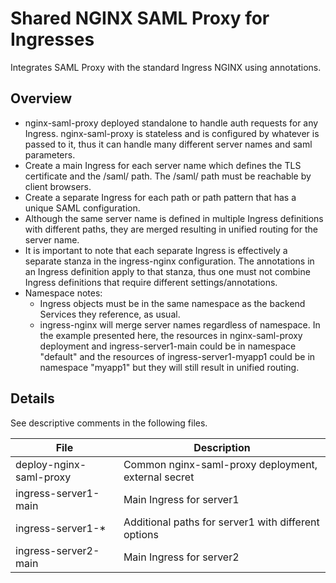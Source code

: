 # Shared NGINX SAML Proxy for Ingresses

Integrates SAML Proxy with the standard Ingress NGINX using annotations.

## Overview
- nginx-saml-proxy deployed standalone to handle auth requests for any Ingress. nginx-saml-proxy is stateless and is configured by whatever is passed to it, thus it can handle many different server names and saml parameters.
- Create a main Ingress for each server name which defines the TLS certificate and the /saml/ path. The /saml/ path must be reachable by client browsers.
- Create a separate Ingress for each path or path pattern that has a unique SAML configuration.
- Although the same server name is defined in multiple Ingress definitions with different paths, they are merged resulting in unified routing for the server name.
- It is important to note that each separate Ingress is effectively a separate stanza in the ingress-nginx configuration. The annotations in an Ingress definition apply to that stanza, thus one must not combine Ingress definitions that require different settings/annotations.
- Namespace notes:
  - Ingress objects must be in the same namespace as the backend Services they reference, as usual.
  - ingress-nginx will merge server names regardless of namespace. In the example presented here, the resources in nginx-saml-proxy deployment and ingress-server1-main could be in namespace "default" and the resources of ingress-server1-myapp1 could be in namespace "myapp1" but they will still result in unified routing.

## Details
See descriptive comments in the following files.

File | Description 
----- | -----------
deploy-nginx-saml-proxy | Common nginx-saml-proxy deployment, external secret
ingress-server1-main    | Main Ingress for server1
ingress-server1-*       | Additional paths for server1 with different options
ingress-server2-main    | Main Ingress for server2


